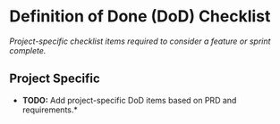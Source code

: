 # Definition of Done (DoD) Checklist

*Project-specific checklist items required to consider a feature or sprint complete.*


## Project Specific
* **TODO:** Add project-specific DoD items based on PRD and requirements.*
